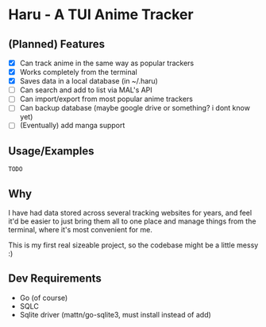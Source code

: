 # Haru - A TUI Anime Tracker

## (Planned) Features
- [x] Can track anime in the same way as popular trackers
- [x] Works completely from the terminal
- [x] Saves data in a local database (in ~/.haru)
- [ ] Can search and add to list via MAL's API
- [ ] Can import/export from most popular anime trackers
- [ ] Can backup database (maybe google drive or something? i dont know yet)
- [ ] (Eventually) add manga support

## Usage/Examples

`TODO`

## Why

I have had data stored across several tracking websites for years, and feel it'd be easier to just bring them all to one place and manage things from the terminal, where it's most convenient for me.

This is my first real sizeable project, so the codebase might be a little messy :)

## Dev Requirements
- Go (of course)
- SQLC
- Sqlite driver (mattn/go-sqlite3, must install instead of add)

